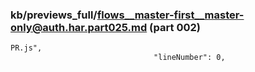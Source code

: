 ### kb/previews_full/flows__master-first__master-only@auth.har.part025.md (part 002)

```md
PR.js",
                                "lineNumber": 0,
       
```

```

